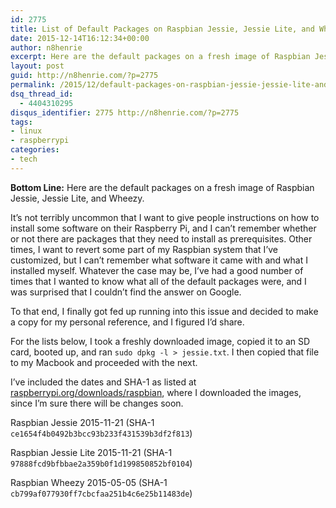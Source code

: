 ```yaml
---
id: 2775
title: List of Default Packages on Raspbian Jessie, Jessie Lite, and Wheezy
date: 2015-12-14T16:12:34+00:00
author: n8henrie
excerpt: Here are the default packages on a fresh image of Raspbian Jessie, Jessie Lite, and Wheezy.
layout: post
guid: http://n8henrie.com/?p=2775
permalink: /2015/12/default-packages-on-raspbian-jessie-jessie-lite-and-wheezy/
dsq_thread_id:
  - 4404310295
disqus_identifier: 2775 http://n8henrie.com/?p=2775
tags:
- linux
- raspberrypi
categories:
- tech
---
```

**Bottom Line:** Here are the default packages on a fresh image of Raspbian Jessie, Jessie Lite, and Wheezy.<!--more-->

It’s not terribly uncommon that I want to give people instructions on how to install some software on their Raspberry Pi, and I can’t remember whether or not there are packages that they need to install as prerequisites. Other times, I want to revert some part of my Raspbian system that I’ve customized, but I can’t remember what software it came with and what I installed myself. Whatever the case may be, I’ve had a good number of times that I wanted to know what all of the default packages were, and I was surprised that I couldn’t find the answer on Google.

To that end, I finally got fed up running into this issue and decided to make a copy for my personal reference, and I figured I’d share.

For the lists below, I took a freshly downloaded image, copied it to an SD card, booted up, and ran `sudo dpkg -l > jessie.txt`. I then copied that file to my Macbook and proceeded with the next.

I’ve included the dates and SHA-1 as listed at <a href="https://www.raspberrypi.org/downloads/raspbian" target="_blank">raspberrypi.org/downloads/raspbian</a>, where I downloaded the images, since I’m sure there will be changes soon.

Raspbian Jessie 2015-11-21 (SHA-1 `ce1654f4b0492b3bcc93b233f431539b3df2f813`)

<script src="https://gist.github.com/n8henrie/38531986893190470dea.js"></script>

Raspbian Jessie Lite 2015-11-21 (SHA-1 `97888fcd9bfbbae2a359b0f1d199850852bf0104`)

<script src="https://gist.github.com/n8henrie/4ebe5a2ad23f2a0ae87b.js"></script>

Raspbian Wheezy 2015-05-05 (SHA-1 `cb799af077930ff7cbcfaa251b4c6e25b11483de`)

<script src="https://gist.github.com/n8henrie/28a9b710bd83643d24d0.js"></script>
